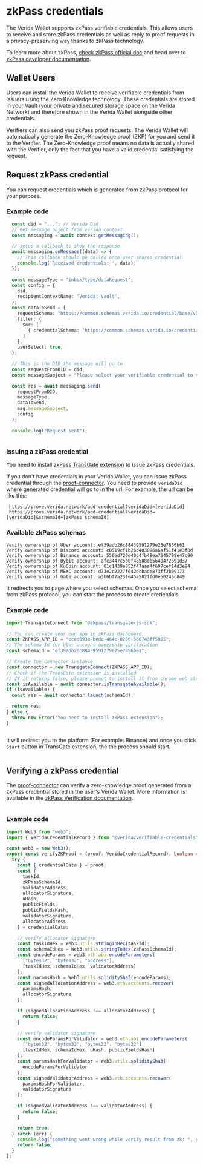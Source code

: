 # zkPass credentials

The Verida Wallet supports zkPass verifiable credentials. This allows users to receive and store zkPass credentials as well as reply to proof requests in a privacy-preserving way thanks to zkPass technology.

To learn more about zkPass, [check zkPass official doc](https://zkpass.gitbook.io/zkpass/user-guides/overview) and head over to [zkPass developer documentation](https://zkpass.gitbook.io/zkpass/developer-guides/extension-js-sdk).

## Wallet Users[​](https://developers.verida.network/docs/extensions/credentials/zkpass#wallet-users) <a href="#wallet-users" id="wallet-users"></a>

Users can install the Verida Wallet to receive verifiable credentials from Issuers using the Zero Knowledge technology. These credentials are stored in your Vault (your private and secured storage space on the Verida Network) and therefore shown in the Verida Wallet alongside other credentials.

Verifiers can also send you zkPass proof requests. The Verida Wallet will automatically generate the Zero-Knowledge proof (ZKP) for you and send it to the Verifier. The Zero-Knowledge proof means no data is actually shared with the Verifier, only the fact that you have a valid credential satisfying the request.

## Request zkPass credential[​](https://developers.verida.network/docs/extensions/credentials/zkpass#request-zkpass-credential) <a href="#request-zkpass-credential" id="request-zkpass-credential"></a>

You can request credentials which is generated from zkPass protocol for your purpose.

### Example code[​](https://developers.verida.network/docs/extensions/credentials/zkpass#example-code) <a href="#example-code" id="example-code"></a>

```typescript
  const did = "..."; // Verida Did
  // Get message object from verida context
  const messaging = await context.getMessaging();

  // setup a callback to show the response
  await messaging.onMessage((data) => {
    // This callback should be called once user shares credential
    console.log('Received credentials: ', data);
  });

  const messageType = "inbox/type/dataRequest";
  const config = {
    did,
    recipientContextName: "Verida: Vault",
  };
  const dataToSend = {
    requestSchema: "https://common.schemas.verida.io/credential/base/v0.2.0/schema.json",
    filter: {
      $or: [
        { credentialSchema: "https://common.schemas.verida.io/credential/zkpass/v0.1.0/schema.json" }
      ]
    },
    userSelect: true,
  };

  // This is the DID the message will go to
  const requestFromDID = did;
  const messageSubject = "Please select your verifiable credential to verify",

  const res = await messaging.send(
    requestFromDID,
    messageType,
    dataToSend,
    msg.messageSubject,
    config
  );

  console.log("Request sent");
```

<figure><img src="../../.gitbook/assets/request-credential-process-7eb410af595c3afed7a9f6c03b98468d.png" alt=""><figcaption></figcaption></figure>

### Issuing a zkPass credential[​](https://developers.verida.network/docs/extensions/credentials/zkpass#issuing-a-zkpass-credential) <a href="#issuing-a-zkpass-credential" id="issuing-a-zkpass-credential"></a>

You need to install [zkPass TransGate extension](https://zkpass.gitbook.io/zkpass/user-guides/transgate) to issue zkPass credentials.

If you don't have credentials in your Verida Wallet, you can issue zkPass credential through the [proof-connector](https://prove.verida.network/). You need to provide `veridaDid` where generated credential will go to in the url. For example, the url can be like this:

```
 https://prove.verida.network/add-credential?veridaDid=[veridaDid]
 https://prove.verida.network/add-credential?veridaDid=[veridaDid]&schemaId=[zkPass schemaId]
```

### Available zkPass schemas[​](https://developers.verida.network/docs/extensions/credentials/zkpass#available-zkpass-schemas) <a href="#available-zkpass-schemas" id="available-zkpass-schemas"></a>

```
Verify ownership of Uber account: ef39adb26c88439591279e25e7856b61
Verify ownership of Discord account: c0519cf1b26c403096a6af51f41e3f8d
Verify ownership of Binance account: 556ed720e40c4fb48ea7545708e47c90
Verify ownership of Bybit account: afc3447c5b0f48588db5640472691d37
Verify ownership of KuCoin account: 01c1439e852f47aaa4f697cef14d3e94
Verify ownership of MEXC account: d73e2c2227f642dcbade873ff2b09173
Verify ownership of Gate account: a3b6bf7a231e45a582ffd0e50245c849
```

It redirects you to page where you select schemas. Once you select schema from zkPass protocol, you can start the process to create credentials.

### Example code[​](https://developers.verida.network/docs/extensions/credentials/zkpass#example-code-1) <a href="#example-code-1" id="example-code-1"></a>

```typescript
import TransgateConnect from "@zkpass/transgate-js-sdk";

// You can create your own app in zkPass dashboard.
const ZKPASS_APP_ID = "bced693b-bedc-464c-8250-566743ff5855";
// The schema Id for Uber account ownership verification
const schemaId = "ef39adb26c88439591279e25e7856b61";

// Create the connector instance
const connector = new TransgateConnect(ZKPASS_APP_ID);
// Check if the TransGate extension is installed
// If it returns false, please prompt to install it from chrome web store
const isAvailable = await connector.isTransgateAvailable();
if (isAvailable) {
  const res = await connector.launch(schemaId);

  return res;
} else {
  throw new Error("You need to install zkPass extension");
}
```

<figure><img src="../../.gitbook/assets/start-process-cd7a4a4a09fffb9b62cf89eeb1a1e179.png" alt=""><figcaption></figcaption></figure>

It will redirect you to the platform (For example: Binance) and once you click `Start` button in TransGate extension, the the process should start.&#x20;

<figure><img src="../../.gitbook/assets/transgate-ba0b1465a80375b5a33d2e31d7571020.png" alt=""><figcaption></figcaption></figure>

## Verifying a zkPass credential[​](https://developers.verida.network/docs/extensions/credentials/zkpass#verifying-a-zkpass-credential)

The [proof-connector](https://prove.verida.network/verify) can verify a zero-knowledge proof generated from a zkPass credential stored in the user's Verida Wallet. More information is available in the [zkPass Verification documentation](https://zkpass.gitbook.io/zkpass/developer-guides/how-to-verify-the-result).

<figure><img src="../../.gitbook/assets/select-credential-e7c05994354bc2a3e479757ffcdb3e9d.png" alt=""><figcaption></figcaption></figure>

### Example code[​](https://developers.verida.network/docs/extensions/credentials/zkpass#example-code-2) <a href="#example-code-2" id="example-code-2"></a>

```typescript
import Web3 from "web3";
import { VeridaCredentialRecord } from "@verida/verifiable-credentials";

const web3 = new Web3();
export const verifyZKProof = (proof: VeridaCredentialRecord): boolean => {
  try {
    const { credentialData } = proof;
    const {
      taskId,
      zkPassSchemaId,
      validatorAddress,
      allocatorSignature,
      uHash,
      publicFields,
      publicFieldsHash,
      validatorSignature,
      allocatorAddress
    } = credentialData;

    // verify allocator signature
    const taskIdHex = Web3.utils.stringToHex(taskId);
    const schemaIdHex = Web3.utils.stringToHex(zkPassSchemaId);
    const encodeParams = web3.eth.abi.encodeParameters(
      ["bytes32", "bytes32", "address"],
      [taskIdHex, schemaIdHex, validatorAddress]
    );
    const paramsHash = Web3.utils.soliditySha3(encodeParams);
    const signedAllocationAddress = web3.eth.accounts.recover(
      paramsHash,
      allocatorSignature
    );

    if (signedAllocationAddress !== allocatorAddress) {
      return false;
    }

    // verify validator signature
    const encodeParamsForValidator = web3.eth.abi.encodeParameters(
      ["bytes32", "bytes32", "bytes32", "bytes32"],
      [taskIdHex, schemaIdHex, uHash, publicFieldsHash]
    );
    const paramsHashForValidator = Web3.utils.soliditySha3(
      encodeParamsForValidator
    );
    const signedValidatorAddress = web3.eth.accounts.recover(
      paramsHashForValidator,
      validatorSignature
    );

    if (signedValidatorAddress !== validatorAddress) {
      return false;
    }

    return true;
  } catch (err) {
    console.log("something went wrong while verify result from zk: ", err);
    return false;
  }
};
```
